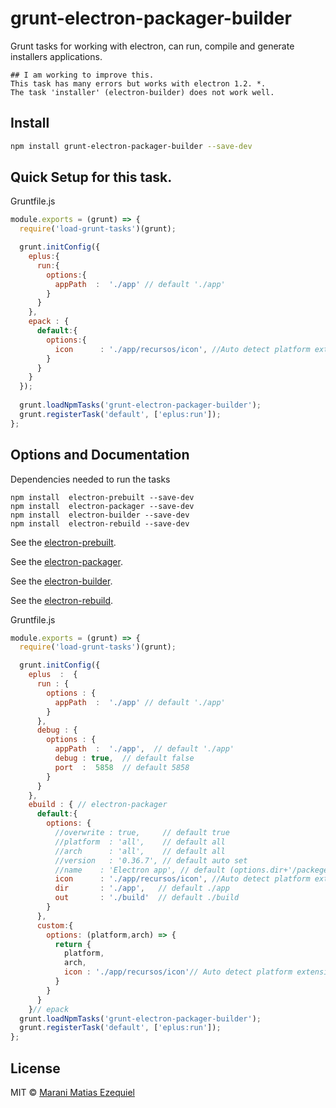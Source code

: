 # grunt-electron-packager-builder

Grunt tasks for working with electron, can run, compile and generate installers applications.

```
## I am working to improve this.
This task has many errors but works with electron 1.2. *.
The task 'installer' (electron-builder) does not work well.
```

## Install
```sh
npm install grunt-electron-packager-builder --save-dev 
```

## Quick Setup for this task.
  Gruntfile.js 
```js
module.exports = (grunt) => {
  require('load-grunt-tasks')(grunt);

  grunt.initConfig({
    eplus:{
      run:{ 
        options:{
          appPath  :  './app' // default './app'
        }
      }
    },
    epack : {
      default:{
        options:{
          icon      : './app/recursos/icon', //Auto detect platform extension.
        }
      }
    }
  });
  
  grunt.loadNpmTasks('grunt-electron-packager-builder');
  grunt.registerTask('default', ['eplus:run']);
};
```

## Options and Documentation
Dependencies needed to run the tasks

```
npm install  electron-prebuilt --save-dev
npm install  electron-packager --save-dev
npm install  electron-builder --save-dev
npm install  electron-rebuild --save-dev
```
See the [electron-prebuilt](https://github.com/mafintosh/electron-prebuilt).

See the [electron-packager](https://github.com/maxogden/electron-packager).

See the [electron-builder](https://github.com/loopline-systems/electron-builder).

See the [electron-rebuild](https://github.com/electron/electron-rebuild).

Gruntfile.js

```js
module.exports = (grunt) => {
  require('load-grunt-tasks')(grunt);

  grunt.initConfig({
    eplus  :  {
      run : { 
        options : {
          appPath  :  './app' // default './app'
        }
      },
      debug : { 
        options : {
          appPath  :  './app',  // default './app'
          debug : true,  // default false
          port  :  5858  // default 5858
        }
      }
    },
    ebuild : { // electron-packager
      default:{
        options: {
          //overwrite : true,     // default true
          //platform  : 'all',    // default all
          //arch      : 'all',    // default all
          //version   : '0.36.7', // default auto set
          //name    : 'Electron app', // default (options.dir+'/packeger.json').name
          icon      : './app/recursos/icon', //Auto detect platform extension.
          dir       : './app',   // default ./app
          out       : './build'  // default ./build
        }
      },
      custom:{
        options: (platform,arch) => {
          return {
            platform,
            arch,
            icon : './app/recursos/icon'// Auto detect platform extension
          }
        }
      }
    }// epack  
  grunt.loadNpmTasks('grunt-electron-packager-builder');
  grunt.registerTask('default', ['eplus:run']);
};
```

## License
MIT © [Marani Matias Ezequiel](maranimatias@gmail.com)